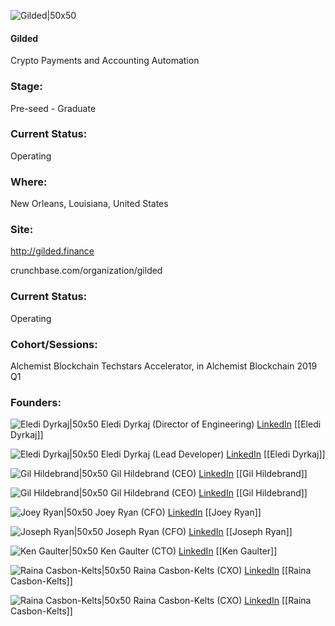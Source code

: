 

![Gilded|50x50](https://apimg.techstars.com/connect/images/image_files/5ca4fc1434a60d46a000000d/original/Gilded_-_Icon.png)

#### Gilded
Crypto Payments and Accounting Automation

### Stage: 
Pre-seed - Graduate 

### Current Status: 
Operating

### Where:
New Orleans, Louisiana, United States

### Site:
http://gilded.finance



crunchbase.com/organization/gilded

### Current Status: 
Operating

### Cohort/Sessions: 
Alchemist Blockchain Techstars Accelerator, in Alchemist Blockchain 2019 Q1

### Founders: 

![Eledi Dyrkaj|50x50](https://apimg.techstars.com/connect/images/image_files/5cab4e7834a60d46a0000069/original/usa.jpg) Eledi Dyrkaj (Director of Engineering) [LinkedIn](https://linkedin.com/in/eledidyrkaj) [[Eledi Dyrkaj]]

![Eledi Dyrkaj|50x50]() Eledi Dyrkaj (Lead Developer) [LinkedIn](https://) [[Eledi Dyrkaj]]

![Gil Hildebrand|50x50](https://apimg.techstars.com/connect/images/image_files/5c488d0234a60d0335000082/original/headshot-business.jpg) Gil Hildebrand (CEO) [LinkedIn](https://linkedin.com/in/gilhildebrand) [[Gil Hildebrand]]

![Gil Hildebrand|50x50]() Gil Hildebrand (CEO) [LinkedIn](https://) [[Gil Hildebrand]]

![Joey Ryan|50x50](https://apimg.techstars.com/connect/images/image_files/5caaa7c1a36c115519000024/original/Screen_Shot_2019-04-07_at_9.45.13_PM.png) Joey Ryan (CFO) [LinkedIn](https://linkedin.com/in/joseph-ryan-cpa-42660b13) [[Joey Ryan]]

![Joseph Ryan|50x50]() Joseph Ryan (CFO) [LinkedIn](https://linkedin.com/in/joseph-ryan-cpa) [[Joseph Ryan]]

![Ken Gaulter|50x50](https://apimg.techstars.com/connect/images/image_files/5c5ae70e34a60d421a000011/original/Ken-Headshot_min.jpg) Ken Gaulter (CTO) [LinkedIn](https://linkedin.com/in/ken-gaulter-9a602a6b) [[Ken Gaulter]]

![Raina Casbon-Kelts|50x50](https://apimg.techstars.com/connect/images/image_files/5c48ffb1a36c1170ca000001/original/Raina_Headshot.jpg) Raina Casbon-Kelts (CXO) [LinkedIn](https://linkedin.com/in/rainacasbon) [[Raina Casbon-Kelts]]

![Raina Casbon-Kelts|50x50]() Raina Casbon-Kelts (CXO) [LinkedIn](https://) [[Raina Casbon-Kelts]]


